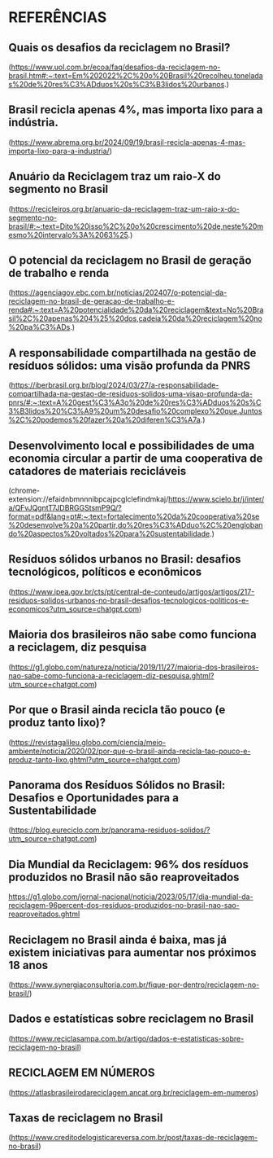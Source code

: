 # REFERÊNCIAS

## Quais os desafios da reciclagem no Brasil?
(https://www.uol.com.br/ecoa/faq/desafios-da-reciclagem-no-brasil.htm#:~:text=Em%202022%2C%20o%20Brasil%20recolheu,toneladas%20de%20res%C3%ADduos%20s%C3%B3lidos%20urbanos.)


## Brasil recicla apenas 4%, mas importa lixo para a indústria.
(https://www.abrema.org.br/2024/09/19/brasil-recicla-apenas-4-mas-importa-lixo-para-a-industria/)


## Anuário da Reciclagem traz um raio-X do segmento no Brasil
(https://recicleiros.org.br/anuario-da-reciclagem-traz-um-raio-x-do-segmento-no-brasil/#:~:text=Dito%20isso%2C%20o%20crescimento%20de,neste%20mesmo%20intervalo%3A%2063%25.)


## O potencial da reciclagem no Brasil de geração de trabalho e renda
(https://agenciagov.ebc.com.br/noticias/202407/o-potencial-da-reciclagem-no-brasil-de-geracao-de-trabalho-e-renda#:~:text=A%20potencialidade%20da%20reciclagem&text=No%20Brasil%2C%20apenas%204%25%20dos,cadeia%20da%20reciclagem%20no%20pa%C3%ADs.)


## A responsabilidade compartilhada na gestão de resíduos sólidos: uma visão profunda da PNRS
(https://iberbrasil.org.br/blog/2024/03/27/a-responsabilidade-compartilhada-na-gestao-de-residuos-solidos-uma-visao-profunda-da-pnrs/#:~:text=A%20gest%C3%A3o%20de%20res%C3%ADduos%20s%C3%B3lidos%20%C3%A9%20um%20desafio%20complexo%20que,Juntos%2C%20podemos%20fazer%20a%20diferen%C3%A7a.)


## Desenvolvimento local e possibilidades de uma economia circular a partir de uma cooperativa de catadores de materiais recicláveis
(chrome-extension://efaidnbmnnnibpcajpcglclefindmkaj/https://www.scielo.br/j/inter/a/QFvJQgntT7JDBRGGStsmP9Q/?format=pdf&lang=pt#:~:text=fortalecimento%20da%20cooperativa%20se%20desenvolve%20a%20partir,do%20res%C3%ADduo%2C%20englobando%20aspectos%20voltados%20para%20sustentabilidade.)


## Resíduos sólidos urbanos no Brasil: desafios tecnológicos, políticos e econômicos 
(https://www.ipea.gov.br/cts/pt/central-de-conteudo/artigos/artigos/217-residuos-solidos-urbanos-no-brasil-desafios-tecnologicos-politicos-e-economicos?utm_source=chatgpt.com)


## Maioria dos brasileiros não sabe como funciona a reciclagem, diz pesquisa
(https://g1.globo.com/natureza/noticia/2019/11/27/maioria-dos-brasileiros-nao-sabe-como-funciona-a-reciclagem-diz-pesquisa.ghtml?utm_source=chatgpt.com)


## Por que o Brasil ainda recicla tão pouco (e produz tanto lixo)?
(https://revistagalileu.globo.com/ciencia/meio-ambiente/noticia/2020/02/por-que-o-brasil-ainda-recicla-tao-pouco-e-produz-tanto-lixo.ghtml?utm_source=chatgpt.com)


## Panorama dos Resíduos Sólidos no Brasil: Desafios e Oportunidades para a Sustentabilidade
(https://blog.eureciclo.com.br/panorama-residuos-solidos/?utm_source=chatgpt.com)


## Dia Mundial da Reciclagem: 96% dos resíduos produzidos no Brasil não são reaproveitados
https://g1.globo.com/jornal-nacional/noticia/2023/05/17/dia-mundial-da-reciclagem-96percent-dos-residuos-produzidos-no-brasil-nao-sao-reaproveitados.ghtml


## Reciclagem no Brasil ainda é baixa, mas já existem iniciativas para aumentar nos próximos 18 anos
(https://www.synergiaconsultoria.com.br/fique-por-dentro/reciclagem-no-brasil/)


## Dados e estatísticas sobre reciclagem no Brasil
(https://www.reciclasampa.com.br/artigo/dados-e-estatisticas-sobre-reciclagem-no-brasil)


## RECICLAGEM EM NÚMEROS
(https://atlasbrasileirodareciclagem.ancat.org.br/reciclagem-em-numeros)


## Taxas de reciclagem no Brasil
(https://www.creditodelogisticareversa.com.br/post/taxas-de-reciclagem-no-brasil)
